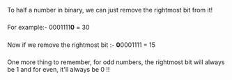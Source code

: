 To half a number in binary, we can just remove the rightmost bit from it!
#####
For example:- 0001111**0** = 30
#####
Now if we remove the rightmost bit :- **0**0001111 = 15
​
#####
One more thing to remember, for odd numbers, the rightmost bit will always be 1 and for even, it'll always be 0 !!